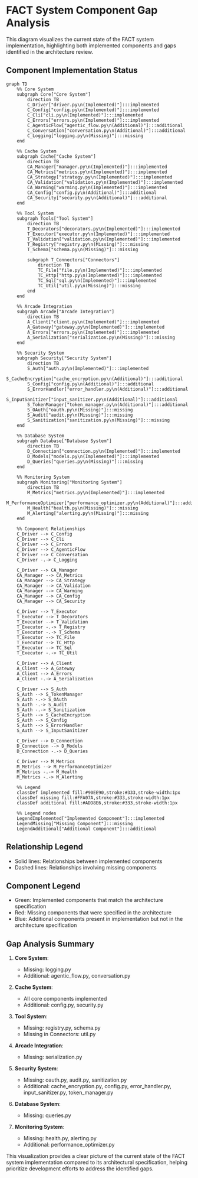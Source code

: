 # FACT System Component Gap Analysis

This diagram visualizes the current state of the FACT system implementation, highlighting both implemented components and gaps identified in the architecture review.

## Component Implementation Status

```mermaid
graph TD
    %% Core System
    subgraph Core["Core System"]
        direction TB
        C_Driver["driver.py\n(Implemented)"]:::implemented
        C_Config["config.py\n(Implemented)"]:::implemented
        C_Cli["cli.py\n(Implemented)"]:::implemented
        C_Errors["errors.py\n(Implemented)"]:::implemented
        C_AgenticFlow["agentic_flow.py\n(Additional)"]:::additional
        C_Conversation["conversation.py\n(Additional)"]:::additional
        C_Logging["logging.py\n(Missing)"]:::missing
    end

    %% Cache System
    subgraph Cache["Cache System"]
        direction TB
        CA_Manager["manager.py\n(Implemented)"]:::implemented
        CA_Metrics["metrics.py\n(Implemented)"]:::implemented
        CA_Strategy["strategy.py\n(Implemented)"]:::implemented
        CA_Validation["validation.py\n(Implemented)"]:::implemented
        CA_Warming["warming.py\n(Implemented)"]:::implemented
        CA_Config["config.py\n(Additional)"]:::additional
        CA_Security["security.py\n(Additional)"]:::additional
    end

    %% Tool System
    subgraph Tools["Tool System"]
        direction TB
        T_Decorators["decorators.py\n(Implemented)"]:::implemented
        T_Executor["executor.py\n(Implemented)"]:::implemented
        T_Validation["validation.py\n(Implemented)"]:::implemented
        T_Registry["registry.py\n(Missing)"]:::missing
        T_Schema["schema.py\n(Missing)"]:::missing
        
        subgraph T_Connectors["Connectors"]
            direction TB
            TC_File["file.py\n(Implemented)"]:::implemented
            TC_Http["http.py\n(Implemented)"]:::implemented
            TC_Sql["sql.py\n(Implemented)"]:::implemented
            TC_Util["util.py\n(Missing)"]:::missing
        end
    end

    %% Arcade Integration
    subgraph Arcade["Arcade Integration"]
        direction TB
        A_Client["client.py\n(Implemented)"]:::implemented
        A_Gateway["gateway.py\n(Implemented)"]:::implemented
        A_Errors["errors.py\n(Implemented)"]:::implemented
        A_Serialization["serialization.py\n(Missing)"]:::missing
    end

    %% Security System
    subgraph Security["Security System"]
        direction TB
        S_Auth["auth.py\n(Implemented)"]:::implemented
        S_CacheEncryption["cache_encryption.py\n(Additional)"]:::additional
        S_Config["config.py\n(Additional)"]:::additional
        S_ErrorHandler["error_handler.py\n(Additional)"]:::additional
        S_InputSanitizer["input_sanitizer.py\n(Additional)"]:::additional
        S_TokenManager["token_manager.py\n(Additional)"]:::additional
        S_OAuth["oauth.py\n(Missing)"]:::missing
        S_Audit["audit.py\n(Missing)"]:::missing
        S_Sanitization["sanitization.py\n(Missing)"]:::missing
    end

    %% Database System
    subgraph Database["Database System"]
        direction TB
        D_Connection["connection.py\n(Implemented)"]:::implemented
        D_Models["models.py\n(Implemented)"]:::implemented
        D_Queries["queries.py\n(Missing)"]:::missing
    end

    %% Monitoring System
    subgraph Monitoring["Monitoring System"]
        direction TB
        M_Metrics["metrics.py\n(Implemented)"]:::implemented
        M_PerformanceOptimizer["performance_optimizer.py\n(Additional)"]:::additional
        M_Health["health.py\n(Missing)"]:::missing
        M_Alerting["alerting.py\n(Missing)"]:::missing
    end

    %% Component Relationships
    C_Driver --> C_Config
    C_Driver --> C_Cli
    C_Driver --> C_Errors
    C_Driver --> C_AgenticFlow
    C_Driver --> C_Conversation
    C_Driver -.-> C_Logging

    C_Driver --> CA_Manager
    CA_Manager --> CA_Metrics
    CA_Manager --> CA_Strategy
    CA_Manager --> CA_Validation
    CA_Manager --> CA_Warming
    CA_Manager --> CA_Config
    CA_Manager --> CA_Security

    C_Driver --> T_Executor
    T_Executor --> T_Decorators
    T_Executor --> T_Validation
    T_Executor -.-> T_Registry
    T_Executor -.-> T_Schema
    T_Executor --> TC_File
    T_Executor --> TC_Http
    T_Executor --> TC_Sql
    T_Executor -.-> TC_Util

    C_Driver --> A_Client
    A_Client --> A_Gateway
    A_Client --> A_Errors
    A_Client -.-> A_Serialization

    C_Driver --> S_Auth
    S_Auth --> S_TokenManager
    S_Auth -.-> S_OAuth
    S_Auth -.-> S_Audit
    S_Auth -.-> S_Sanitization
    S_Auth --> S_CacheEncryption
    S_Auth --> S_Config
    S_Auth --> S_ErrorHandler
    S_Auth --> S_InputSanitizer

    C_Driver --> D_Connection
    D_Connection --> D_Models
    D_Connection -.-> D_Queries

    C_Driver --> M_Metrics
    M_Metrics --> M_PerformanceOptimizer
    M_Metrics -.-> M_Health
    M_Metrics -.-> M_Alerting

    %% Legend
    classDef implemented fill:#90EE90,stroke:#333,stroke-width:1px
    classDef missing fill:#FFA07A,stroke:#333,stroke-width:1px
    classDef additional fill:#ADD8E6,stroke:#333,stroke-width:1px

    %% Legend nodes
    LegendImplemented["Implemented Component"]:::implemented
    LegendMissing["Missing Component"]:::missing
    LegendAdditional["Additional Component"]:::additional
```

## Relationship Legend

- Solid lines: Relationships between implemented components
- Dashed lines: Relationships involving missing components

## Component Legend

- Green: Implemented components that match the architecture specification
- Red: Missing components that were specified in the architecture
- Blue: Additional components present in implementation but not in the architecture specification

## Gap Analysis Summary

1. **Core System**:
   - Missing: logging.py
   - Additional: agentic_flow.py, conversation.py

2. **Cache System**:
   - All core components implemented
   - Additional: config.py, security.py

3. **Tool System**:
   - Missing: registry.py, schema.py
   - Missing in Connectors: util.py

4. **Arcade Integration**:
   - Missing: serialization.py

5. **Security System**:
   - Missing: oauth.py, audit.py, sanitization.py
   - Additional: cache_encryption.py, config.py, error_handler.py, input_sanitizer.py, token_manager.py

6. **Database System**:
   - Missing: queries.py

7. **Monitoring System**:
   - Missing: health.py, alerting.py
   - Additional: performance_optimizer.py

This visualization provides a clear picture of the current state of the FACT system implementation compared to its architectural specification, helping prioritize development efforts to address the identified gaps.